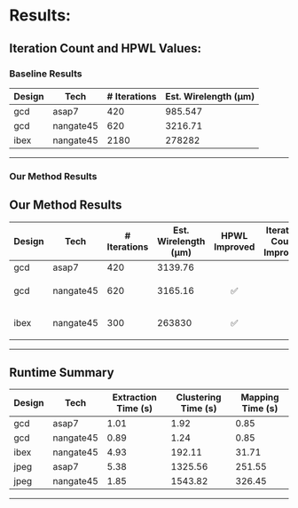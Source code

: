 # Results:

## Iteration Count and HPWL Values: 

### Baseline Results

| Design | Tech      | # Iterations | Est. Wirelength (µm) |
|--------|-----------|--------------|-----------------------|
| gcd    | asap7     | 420          | 985.547               |
| gcd    | nangate45 | 620          | 3216.71               |
| ibex   | nangate45 | 2180        | 278282                |

---

### Our Method Results

## Our Method Results

| Design | Tech      | # Iterations | Est. Wirelength (µm) | HPWL Improved       | Iteration Count Improved |
|--------|-----------|--------------|-----------------------|----------------------|---------------------------|
| gcd    | asap7     | 420          | 3139.76               |                      |                           |
| gcd    | nangate45 | 620          | 3165.16               | <p align="center">✅</p> |                           |
| ibex   | nangate45 | 300        | 263830                | <p align="center">✅</p> |                           |

---

## Runtime Summary

| Design | Tech       | Extraction Time (s) | Clustering Time (s) | Mapping Time (s) |
|--------|------------|---------------------|----------------------|------------------|
| gcd    | asap7      | 1.01                | 1.92                 | 0.85             |
| gcd    | nangate45  | 0.89                | 1.24                 | 0.85             |
| ibex   | nangate45  | 4.93                | 192.11               | 31.71            |
| jpeg   | asap7      | 5.38                | 1325.56              | 251.55           |
| jpeg   | nangate45  | 1.85                | 1543.82              | 326.45           |

---
